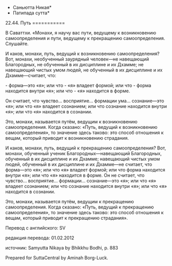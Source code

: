 * Саньютта Никая*
* Патипада сутта*

22\.44\. Путь
\=\=\=\=\=\=\=\=\=\=\=

В Саваттхи\. «Монахи, я научу вас пути, ведущему к возникновению самоопределения и пути, ведущему к прекращению самоопределения\. Слушайте\.

И каков, монахи, путь, ведущий к возникновению самоопределения? Вот, монахи, необученный заурядный человек—не навещающий Благородных, не обученный в их дисциплине и их Дхамме; не навещающий чистых умом людей, не обученный в их дисциплине и их Дхамме—считает, что:

\- форма—это «я»; или что
\- «я» владеет формой; или что
\- форма находится внутри «я»; или что
\- «я» находится в форме\.

Он считает, что чувство… восприятие… формации ума… сознание—это «я»; или что «я» владеет сознанием; или что сознание находится внутри «я»; или что «я» находится в сознании\.

Это, монахи, называется путём, ведущим к возникновению самоопределения\. Когда сказано: «Путь, ведущий к возникновению самоопределения», то значение здесь таково: это способ отношения к вещам, который приводит к возникновению страдания\.

И каков, монахи, путь, ведущий к прекращению самоопределения? Вот, монахи, обученный ученик Благородных—навещающий Благородных, обученный в их дисциплине и их Дхамме; навещающий чистых умом людей, обученный в их дисциплине и их Дхамме—не считает, что форма—это «я»; или что «я» владеет формой; или что форма находится внутри «я»; или что «я» находится в форме\. Он не считает, что чувство… восприятие… формации… сознание—это «я»; или что «я» владеет сознанием; или что сознание находится внутри «я»; или что «я» находится в сознании\.

Это, монахи, называется путём, ведущим к прекращению самоопределения\. Когда сказано: «Путь, ведущий к прекращению самоопределения», то значение здесь таково: это способ отношения к вещам, который приводит к прекращению страдания»\.

Перевод с английского: SV

редакция перевода: 01\.02\.2012

источник: Samyutta Nikaya by Bhikkhu Bodhi, p\. 883

Prepared for SuttaCentral by Aminah Borg\-Luck\.
